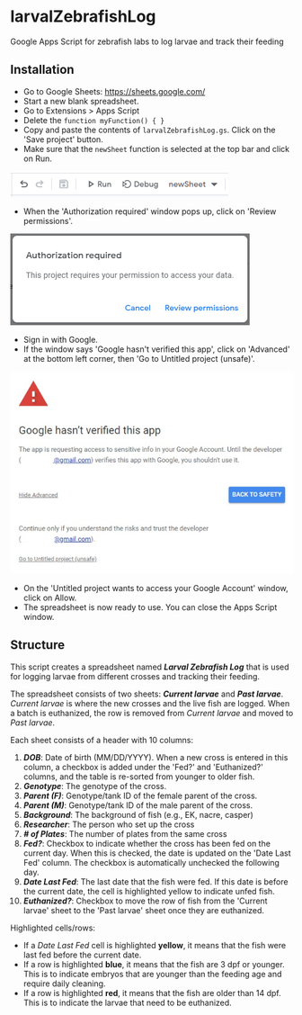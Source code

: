 # larvalZebrafishLog
 Google Apps Script for zebrafish labs to log larvae and track their feeding

## Installation
- Go to Google Sheets: https://sheets.google.com/
- Start a new blank spreadsheet.
- Go to Extensions > Apps Script
- Delete the `function myFunction() { }`
- Copy and paste the contents of `larvalZebrafishLog.gs`. Click on the 'Save project' 
button.
- Make sure that the `newSheet` function is selected at the top bar and click on Run.

![Run newSheet](https://github.com/minel-arinel/larvalZebrafishLog/blob/main/run_newSheet.PNG)

- When the 'Authorization required' window pops up, click on 'Review permissions'.

!['Authorization required' window](https://github.com/minel-arinel/larvalZebrafishLog/blob/main/authorizationRequiredWindow.PNG)

- Sign in with Google.
- If the window says 'Google hasn't verified this app', click on 'Advanced' at the bottom left
corner, then 'Go to Untitled project (unsafe)'.

!['Google hasn't verified this app' window](https://github.com/minel-arinel/larvalZebrafishLog/blob/main/googleSecurityWindow.PNG)

- On the 'Untitled project wants to access your Google Account' window, click on Allow.
- The spreadsheet is now ready to use. You can close the Apps Script window.

## Structure
This script creates a spreadsheet named **_Larval Zebrafish Log_** that is used for logging
larvae from different crosses and tracking their feeding.

The spreadsheet consists of two sheets: **_Current larvae_** and **_Past larvae_**.
_Current larvae_ is where the new crosses and the live fish are logged. When a batch is
euthanized, the row is removed from _Current larvae_ and moved to _Past larvae_.

Each sheet consists of a header with 10 columns:
1. **_DOB_**: Date of birth (MM/DD/YYYY). When a new cross is entered in this column, a checkbox
is added under the 'Fed?' and 'Euthanized?' columns, and the table is re-sorted
from younger to older fish.
2. **_Genotype_**: The genotype of the cross.
3. **_Parent (F)_**: Genotype/tank ID of the female parent of the cross.
4. **_Parent (M)_**: Genotype/tank ID of the male parent of the cross.
5. **_Background_**: The background of fish (e.g., EK, nacre, casper)
6. **_Researcher_**: The person who set up the cross
7. **_\# of Plates_**: The number of plates from the same cross
8. **_Fed?_**: Checkbox to indicate whether the cross has been fed on the current day. 
When this is checked, the date is updated on the 'Date Last Fed' column. The checkbox is 
automatically unchecked the following day.
9. **_Date Last Fed_**: The last date that the fish were fed. If this date is before the current
date, the cell is highlighted yellow to indicate unfed fish.
10. **_Euthanized?_**: Checkbox to move the row of fish from the 'Current larvae' sheet to the
'Past larvae' sheet once they are euthanized.

Highlighted cells/rows:

- If a _Date Last Fed_ cell is highlighted **yellow**, it means that the fish were last fed
before the current date.
- If a row is highlighted **blue**, it means that the fish are 3 dpf or younger. This is to
indicate embryos that are younger than the feeding age and require daily cleaning.
- If a row is highlighted **red**, it means that the fish are older than 14 dpf. This is
to indicate the larvae that need to be euthanized.